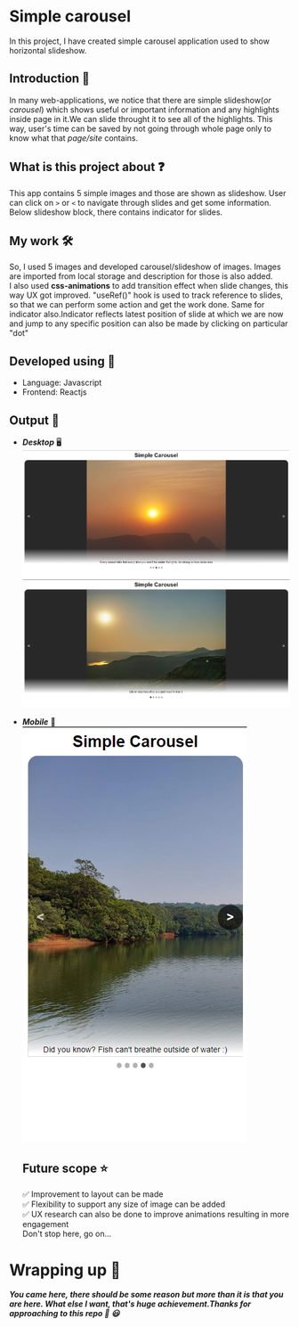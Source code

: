 # Simple carousel

In this project, I have created simple carousel application used to show horizontal slideshow.

## Introduction :book:

In many web-applications, we notice that there are simple slideshow(_or carousel_) which shows useful or important information and any highlights inside page in it.We can slide throught it to see all of the highlights. This way, user's time can be saved by not going through whole page only to know what that _page/site_ contains.

## What is this project about :question:

This app contains 5 simple images and those are shown as slideshow. User can click on `>` or `<` to navigate through slides and get some information. Below slideshow block, there contains indicator for slides.

## My work :hammer_and_wrench:

So, I used 5 images and developed carousel/slideshow of images. Images are imported from local storage and description for those is also added.\
I also used **css-animations** to add transition effect when slide changes, this way UX got improved. "useRef()" hook is used to track reference to slides, so that we can perform some action and get the work done. Same for indicator also.Indicator reflects latest position of slide at which we are now and jump to any specific position can also be made by clicking on particular "dot"

## Developed using :rocket:

- Language: Javascript
- Frontend: Reactjs

## Output :baby:

- **_Desktop_** :desktop_computer:\
  ![Desktop: Slide screenshot](<./Screenshots//Desktop/Desktop(1).png>)\
  ![Desktop: Slide screenshot](<./Screenshots/Desktop/Desktop(2).png>)
- **_Mobile_** :iphone:\
  ![Mobile: Slide screenshot](./Screenshots/Mobile/Mobile.png)

  ## Future scope :star:

  :white_check_mark: Improvement to layout can be made\
  :white_check_mark: Flexibility to support any size of image can be added\
  :white_check_mark: UX research can also be done to improve animations resulting in more engagement\
  Don't stop here, go on...

# Wrapping up :scroll:

**_You came here, there should be some reason but more than it is that you are here. What else I want, that's huge achievement.Thanks for approaching to this repo :orange_heart: :smiley:_**
